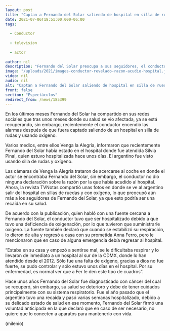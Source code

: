 ```yaml
---
layout: post
title: "Captan a Fernando del Solar saliendo de hospital en silla de ruedas y usando oxígeno"
date: 2021-07-06T18:51:00.000-06:00
tags:
  
  - Conductor
  
  - television
  
  - actor
  
author: nil
description: "Fernando del Solar preocupa a sus seguidores, el conductor fue visto saliendo de un hospital en sillas de ruedas y oxígeno. "
image: "/uploads/2021/images-conductor-revelado-razon-acudio-hospital.jpg"
video: nil
audio: nil
alt: "Captan a Fernando del Solar saliendo de hospital en silla de ruedas y usando oxígeno"
front: false
section: "Espectáculos"
redirect_from: /news/185399
---
```


En los últimos meses Fernando del Solar ha compartido en sus redes sociales que tras unos meses donde su salud se vio afectada, ya se está recuperando, sin embargo, recientemente el conductor encendió las alarmas después de que fuera captado saliendo de un hospital en silla de rudas y usando oxígeno. 

Varios medios, entre ellos Venga la Alegría, informaron que recientemente Fernando del Solar había estado en el hospital donde fue atendida Silvia Pinal, quien estuvo hospitalizada hace unos días. El argentino fue visto usando silla de rudas y oxígeno.

Las cámaras de Venga la Alegría trataron de acercarse al coche en donde el actor se encontraba Fernando del Solar, sin embargo, el conductor no dio ninguna declaración sobre la razón por la que había acudido al hospital. Ahora, la revista TVNotas compartió unas fotos en donde se ve al argentino salir del hospital en sillas de ruedas y con oxígeno, lo que preocupó aún más a los seguidores de Fernando del Solar, ya que esto podría ser una recaída en su salud. 

De acuerdo con la publicación, quien habló con una fuente cercana a Fernando del Solar, el conductor tuvo que ser hospitalizado debido a que tuvo una deficiencia de oxigenación, por lo que tuvieron que suministrarle oxígeno. 
La fuente también declaró que cuando se estabilizó su respiración, lo dieron de alta y regresó a casa con su prometida Anna Ferro, pero le mencionaron que en caso de alguna emergencia debía regresar al hospital. 

“Estaba en su casa y empezó a sentirse mal, se le dificultaba respirar y lo llevaron de inmediato a un hospital al sur de la CDMX, donde lo han atendido desde el 2012. Sólo fue una falta de oxígeno, gracias a dios no fue fuerte, se pudo controlar y sólo estuvo unos días en el hospital. Por su enfermedad, es normal ver que a Fer le den este tipo de cuadros”. 

Hace unos años Fernando del Solar fue diagnosticado con cáncer del cual se recuperó, sin embargo, su salud se deterioró y debe de tener cuidados principalmente con su sistema respiratorio. 
Fue el año pasado que el argentino tuvo una recaída y pasó varias semanas hospitalizado, debido a su delicado estado de salud en ese momento, Fernando del Solar firmó una voluntad anticipada en la que declaró que en caso de ser necesario, no quiere que lo conecten a aparatos para mantenerlo con vida.

(milenio)